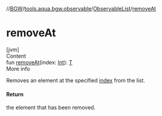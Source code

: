 //[BGW](../../../index.md)/[tools.aqua.bgw.observable](../index.md)/[ObservableList](index.md)/[removeAt](remove-at.md)



# removeAt  
[jvm]  
Content  
fun [removeAt](remove-at.md)(index: [Int](https://kotlinlang.org/api/latest/jvm/stdlib/kotlin/-int/index.html)): [T](index.md)  
More info  


Removes an element at the specified [index](remove-at.md) from the list.



#### Return  


the element that has been removed.

  



